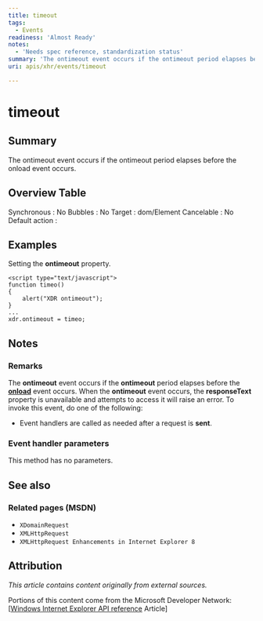 ```yaml
---
title: timeout
tags:
  - Events
readiness: 'Almost Ready'
notes:
  - 'Needs spec reference, standardization status'
summary: 'The ontimeout event occurs if the ontimeout period elapses before the onload event occurs.'
uri: apis/xhr/events/timeout

---
```

# timeout

## Summary

The ontimeout event occurs if the ontimeout period elapses before the onload event occurs.

## Overview Table

Synchronous
:   No
Bubbles
:   No
Target
:   dom/Element
Cancelable
:   No
Default action
:

## Examples

Setting the **ontimeout** property.

``` {.js}
<script type="text/javascript">
function timeo()
{
    alert("XDR ontimeout");
}
...
xdr.ontimeout = timeo;
```

## Notes

### Remarks

The **ontimeout** event occurs if the **ontimeout** period elapses before the [**onload**](/apis/xhr/events/load) event occurs. When the **ontimeout** event occurs, the **responseText** property is unavailable and attempts to access it will raise an error. To invoke this event, do one of the following:

-   Event handlers are called as needed after a request is **sent**.

### Event handler parameters

This method has no parameters.

## See also

### Related pages (MSDN)

-   `XDomainRequest`
-   `XMLHttpRequest`
-   `XMLHttpRequest Enhancements in Internet Explorer 8`

## Attribution

*This article contains content originally from external sources.*

Portions of this content come from the Microsoft Developer Network: [[Windows Internet Explorer API reference](http://msdn.microsoft.com/en-us/library/ie/hh828809%28v=vs.85%29.aspx) Article]

